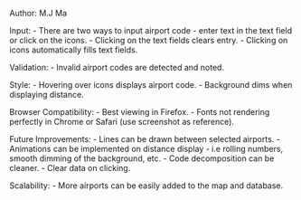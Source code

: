 Author: M.J Ma

Input: - There are two ways to input airport code - enter text in the text field or click on the icons. - Clicking on the text fields clears entry. - Clicking on icons automatically fills text fields.

Validation: - Invalid airport codes are detected and noted.

Style: - Hovering over icons displays airport code. - Background dims when displaying distance.

Browser Compatibility: - Best viewing in Firefox. - Fonts not rendering perfectly in Chrome or Safari (use screenshot as reference).

Future Improvements: - Lines can be drawn between selected airports. - Animations can be implemented on distance display - i.e rolling numbers, smooth dimming of the background, etc. - Code decomposition can be cleaner. - Clear data on clicking.

Scalability: - More airports can be easily added to the map and database.